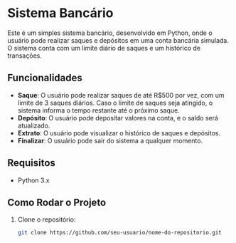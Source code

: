 # Sistema Bancário

Este é um simples sistema bancário, desenvolvido em Python, onde o usuário pode realizar saques e depósitos em uma conta bancária simulada. O sistema conta com um limite diário de saques e um histórico de transações.

## Funcionalidades

- **Saque**: O usuário pode realizar saques de até R$500 por vez, com um limite de 3 saques diários. Caso o limite de saques seja atingido, o sistema informa o tempo restante até o próximo saque.
- **Depósito**: O usuário pode depositar valores na conta, e o saldo será atualizado.
- **Extrato**: O usuário pode visualizar o histórico de saques e depósitos.
- **Finalizar**: O usuário pode sair do sistema a qualquer momento.

## Requisitos

- Python 3.x

## Como Rodar o Projeto

1. Clone o repositório:
   ```bash
   git clone https://github.com/seu-usuario/nome-do-repositorio.git
